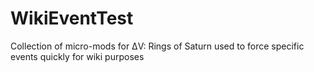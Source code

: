 # WikiEventTest
Collection of micro-mods for ΔV: Rings of Saturn used to force specific events quickly for wiki purposes
